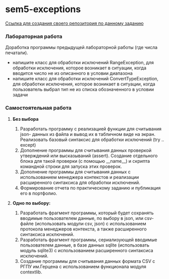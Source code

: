 # sem5-exceptions

[Ссылка для создания своего репозитория по данному заданию](https://classroom.github.com/assignment-invitations/91b324b2cab3849669c8d4cd85e9b976/)

### Лабораторная работа

Доработка программы предыдущей лабораторной работы (где числа печатали).

* напишите класс для обработки исключений RangeException, для обработки исключения, которое возникает в ситуации, когда вводится число не из описанного в условии диапазона
* напишите класс для обработки исключений ConvertTypeException, для обработки исключения, которое возникает в ситуации, когда пользователь выбрал тип не из списка обозначенного в условии задачи

### Самостоятельная работа

1. __Без выбора__
   1. Разработать программу с реализацией функции для считывания json- данных из файла и вывод их в табличном виде на экран. Реализовать базовый синтаксис для обработки исключений (try .. except)
   2. Дополнение программы для считывания данных проверкой утверждений или высказываний (assert). Создание отдельного блока для такой проверки (с помощью \_\_name\_\_) и скрипта командной строки для запуска этих проверок.
   3. Дополнение программы для считывания данных с использованием менеджера контекстов и реализации расширенного синтаксиса для обработки исключений.
   4. Формирование отчета по практическому заданию и публикация его в портфолио.

2. __Одно по выбору:__
   1. Разработать фрагмент программы, который будет сохранять вводимые пользователем данные, по выбору в json, или csv-файле (использовать модули csv, json) с использованием протокола менеджеров контекста, а также расширенного синтаксиса исключений.
   2. Разработать фрагмент программы, сериализующей вводимые пользователем данные, в базе данных sqlite (использовать модуль sqlite3) с использованием расширенного синтаксиса исключений.
   3. Создание программы для считывания данных формата CSV с РГПУ им.Герцена  c использованием функционала модуля contextlib.
